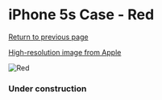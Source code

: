 # iPhone 5s Case - Red

[Return to previous page](/iphone_5s)

[High-resolution image from Apple](https://store.storeimages.cdn-apple.com/8756/as-images.apple.com/is/MF046?wid=4500&hei=4500&fmt=png)

<div style="width: 384px"><img src="/everyphone/MF046.png" alt="Red"></div>

### Under construction
